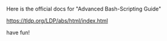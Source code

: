 Here is the official docs for "Advanced Bash-Scripting Guide"

https://tldp.org/LDP/abs/html/index.html

have fun!

